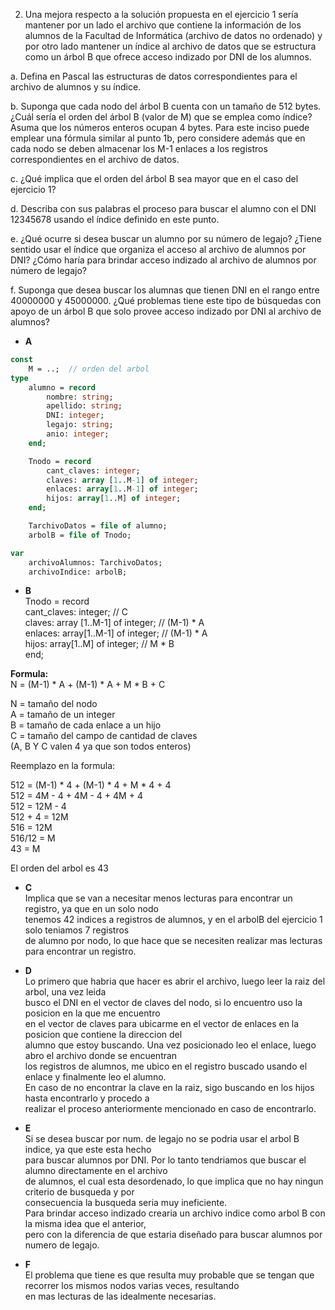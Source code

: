 2. Una mejora respecto a la solución propuesta en el ejercicio 1 sería mantener por un
lado el archivo que contiene la información de los alumnos de la Facultad de
Informática (archivo de datos no ordenado) y por otro lado mantener un índice al
archivo de datos que se estructura como un árbol B que ofrece acceso indizado por
DNI de los alumnos.

a. Defina en Pascal las estructuras de datos correspondientes para el archivo de
alumnos y su índice.

b. Suponga que cada nodo del árbol B cuenta con un tamaño de 512 bytes. ¿Cuál
sería el orden del árbol B (valor de M) que se emplea como índice? Asuma que
los números enteros ocupan 4 bytes. Para este inciso puede emplear una fórmula
similar al punto 1b, pero considere además que en cada nodo se deben
almacenar los M-1 enlaces a los registros correspondientes en el archivo de
datos.

c. ¿Qué implica que el orden del árbol B sea mayor que en el caso del ejercicio 1?

d. Describa con sus palabras el proceso para buscar el alumno con el DNI 12345678
usando el índice definido en este punto.

e. ¿Qué ocurre si desea buscar un alumno por su número de legajo? ¿Tiene sentido
usar el índice que organiza el acceso al archivo de alumnos por DNI? ¿Cómo
haría para brindar acceso indizado al archivo de alumnos por número de legajo?

f. Suponga que desea buscar los alumnas que tienen DNI en el rango entre
40000000 y 45000000. ¿Qué problemas tiene este tipo de búsquedas con apoyo
de un árbol B que solo provee acceso indizado por DNI al archivo de alumnos?

- **A**  
```pascal
const
    M = ..;  // orden del arbol
type 
    alumno = record 
        nombre: string;
        apellido: string;
        DNI: integer;
        legajo: string;
        anio: integer;
    end;

    Tnodo = record 
        cant_claves: integer;
        claves: array [1..M-1] of integer;
        enlaces: array[1..M-1] of integer;
        hijos: array[1..M] of integer;
    end;

    TarchivoDatos = file of alumno;
    arbolB = file of Tnodo;

var 
    archivoAlumnos: TarchivoDatos;
    archivoIndice: arbolB;
```

- **B**  
Tnodo = record  
    cant_claves: integer;                // C      
    claves: array [1..M-1] of integer;   // (M-1) * A  
    enlaces: array[1..M-1] of integer;   // (M-1) * A  
    hijos: array[1..M] of integer;       // M * B  
end;  

**Formula:**  
N = (M-1) * A + (M-1) * A + M * B + C   

N = tamaño del nodo  
A = tamaño de un integer  
B = tamaño de cada enlace a un hijo  
C = tamaño del campo de cantidad de claves  
(A, B Y C valen 4 ya que son todos enteros)  

Reemplazo en la formula:    

512 = (M-1) * 4 + (M-1) * 4 + M * 4 + 4   
512 = 4M - 4 + 4M - 4 + 4M + 4  
512 = 12M - 4  
512 + 4 = 12M  
516 = 12M  
516/12 = M  
43 = M  

El orden del arbol es 43

- **C**  
Implica que se van a necesitar menos lecturas para encontrar un registro, ya que en un solo nodo  
tenemos 42 indices a registros de alumnos, y en el arbolB del ejercicio 1 solo teniamos 7 registros  
de alumno por nodo, lo que hace que se necesiten realizar mas lecturas para encontrar un registro.  

- **D**  
Lo primero que habria que hacer es abrir el archivo, luego leer la raiz del arbol, una vez leida  
busco el DNI en el vector de claves del nodo, si lo encuentro uso la posicion en la que me encuentro  
en el vector de claves para ubicarme en el vector de enlaces en la posicion que contiene la direccion del  
alumno que estoy buscando. Una vez posicionado leo el enlace, luego abro el archivo donde se encuentran  
los registros de alumnos, me ubico en el registro buscado usando el enlace y finalmente leo el alumno.  
En caso de no encontrar la clave en la raiz, sigo buscando en los hijos hasta encontrarlo y procedo a  
realizar el proceso anteriormente mencionado en caso de encontrarlo.  

- **E**  
Si se desea buscar por num. de legajo no se podria usar el arbol B indice, ya que este esta hecho  
para buscar alumnos por DNI. Por lo tanto tendriamos que buscar el alumno directamente en el archivo  
de alumnos, el cual esta desordenado, lo que implica que no hay ningun criterio de busqueda y por  
consecuencia la busqueda seria muy ineficiente.  
Para brindar acceso indizado crearia un archivo indice como arbol B con la misma idea que el anterior,  
pero con la diferencia de que estaria diseñado para buscar alumnos por numero de legajo.  

- **F**  
El problema que tiene es que resulta muy probable que se tengan que recorrer los mismos nodos varias veces, resultando  
en mas lecturas de las idealmente necesarias.  